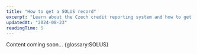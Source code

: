 ```yaml
---
title: "How to get a SOLUS record"
excerpt: "Learn about the Czech credit reporting system and how to get your record."
updatedAt: "2024-08-23"
readingTime: 5
---
```


Content coming soon...
{glossary:SOLUS}
